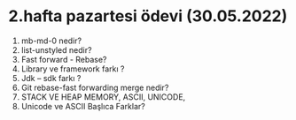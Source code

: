 # 2.hafta pazartesi ödevi (30.05.2022)
 1) mb-md-0 nedir? 
 2) list-unstyled nedir?
 3) Fast forward - Rebase?
 4) Library ve framework farkı ?
 5) Jdk – sdk farkı ?
 6) Git rebase-fast forwarding merge nedir?
 7) STACK VE HEAP MEMORY, ASCII, UNICODE, 
 8) Unicode ve ASCII Başlıca Farklar?
